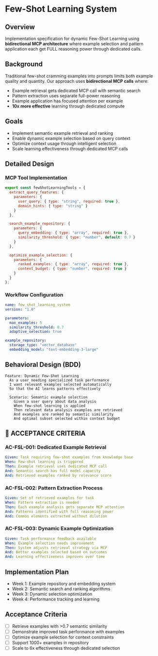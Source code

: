 # Few-Shot Learning System

## Overview
Implementation specification for dynamic Few-Shot Learning using **bidirectional MCP architecture** where example selection and pattern application each get FULL reasoning power through dedicated calls.

## Background
Traditional few-shot cramming examples into prompts limits both example quality and quantity. Our approach uses **bidirectional MCP calls** where:
- Example retrieval gets dedicated MCP call with semantic search
- Pattern extraction uses separate full-power reasoning
- Example application has focused attention per example
- **10x more effective** learning through dedicated compute

## Goals
- Implement semantic example retrieval and ranking
- Enable dynamic example selection based on query context
- Optimize context usage through intelligent selection
- Scale learning effectiveness through dedicated MCP calls

## Detailed Design

### MCP Tool Implementation
```javascript
export const fewShotLearningTools = {
  extract_query_features: {
    parameters: {
      user_query: { type: "string", required: true },
      domain_hints: { type: "string" }
    }
  },

  search_example_repository: {
    parameters: {
      query_embedding: { type: "array", required: true },
      similarity_threshold: { type: "number", default: 0.7 }
    }
  },

  optimize_example_selection: {
    parameters: {
      ranked_examples: { type: "array", required: true },
      context_budget: { type: "number", required: true }
    }
  }
};
```

### Workflow Configuration
```yaml
name: few_shot_learning_system
version: "1.0"

parameters:
  max_examples: 5
  similarity_threshold: 0.7
  adaptive_selection: true

example_repository:
  storage_type: "vector_database"
  embedding_model: "text-embedding-3-large"
```

## Behavioral Design (BDD)
```gherkin
Feature: Dynamic Few-Shot Learning
  As a user needing specialized task performance
  I want relevant examples selected automatically
  So that the AI learns patterns effectively

  Scenario: Semantic example selection
    Given a user query about data analysis
    When few-shot learning is applied
    Then relevant data analysis examples are retrieved
    And examples are ranked by semantic similarity
    And optimal subset selected within context budget
```

## 🎯 **ACCEPTANCE CRITERIA**

### **AC-FSL-001: Dedicated Example Retrieval**
```yaml
Given: Task requiring few-shot examples from knowledge base
When: Few-shot learning is triggered
Then: Example retrieval uses dedicated MCP call
And: Semantic search has full model capacity
And: Retrieved examples ranked by relevance score
```

### **AC-FSL-002: Pattern Extraction Process**
```yaml
Given: Set of retrieved examples for task
When: Pattern extraction is needed
Then: Each example analysis gets separate MCP attention
And: Patterns identified with full reasoning power
And: Common elements extracted without dilution
```

### **AC-FSL-003: Dynamic Example Optimization**
```yaml
Given: Task performance feedback available
When: Example selection needs improvement
Then: System adjusts retrieval strategy via MCP
And: Better examples selected based on outcomes
And: Learning effectiveness improves over time
```

## Implementation Plan
- Week 1: Example repository and embedding system
- Week 2: Semantic search and ranking algorithms
- Week 3: Dynamic selection optimization
- Week 4: Performance tracking and learning

## Acceptance Criteria
- [ ] Retrieve examples with >0.7 semantic similarity
- [ ] Demonstrate improved task performance with examples
- [ ] Optimize example selection for context constraints
- [ ] Support 1000+ examples in repository
- [ ] Scale to 6x effectiveness through dedicated selection